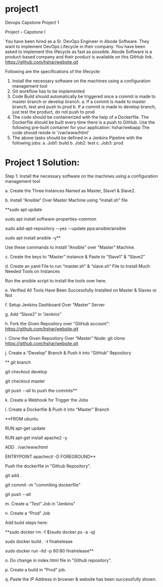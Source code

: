 # project1
Devops Capstone Project 1

Project – Capstone I

You have been hired as a Sr. DevOps Engineer in Abode Software. They want to implement DevOps Lifecycle in their company. You have been asked to implement this lifecycle as fast as possible. Abode Software is a product-based company and their product is available on this GitHub link. 
https://github.com/hshar/website.git 

Following are the specifications of the lifecycle: 

1. Install the necessary software on the machines using a configuration management tool 
2. Git workflow has to be implemented 
3. Code Build should automatically be triggered once a commit is made to master branch or develop branch. 
a. If a commit is made to master branch, test and push to prod 
b. If a commit is made to develop branch, just test the product, do not push to prod 
4. The code should be containerized with the help of a Dockerfile. The Dockerfile should be built every time there is a push to GitHub. Use the following pre-built container for your application: hshar/webapp The code should reside in '/var/www/html' 
5. The above tasks should be defined in a Jenkins Pipeline with the following jobs: 
a. Job1: build 
b. Job2: test 
c. Job3: prod

# Project 1 Solution:

Step 1: Install the necessary software on the machines using a configuration management tool

a. Create the Three Instances Named as Master, Slave1 & Slave2.

b. Install “Ansible” Over Master Machine using “install.sh” file

**sudo apt update

sudo apt install software-properties-common

sudo add-apt-repository --yes --update ppa:ansible/ansible

sudo apt install ansible -y**

Use these commands to install "Ansible" over "Master" Machine.

c. Create the keys to “Master” instance & Paste to “Slave1” & “Slave2”

d. Create an yaml File to run “master.sh” & “slave.sh” File to Install Much Needed Tools on Instances  

Run the ansible script to install the tools over here.

e. Verified All Tools Have Been Successfully Installed on Master & Slaves or Not

f. Setup Jenkins Dashboard Over “Master” Server 

g. Add “Slave2” in “Jenkins”

h. Fork the Given Repository over "GitHub account": https://github.com/hshar/website.git 

i. Clone the Given Repository Over “Master” Node: git clone https://github.com/hshar/website.git 

j. Create a “Develop” Branch & Push it into “GitHub” Repository

 ** git branch
  
  git checkout develop
  
  git checkout master
  
  git push --all  to push the commits**

k. Create a Webhook for Trigger the Jobs

l. Create a Dockerfile & Push it into “Master” Branch
   
   **FROM ubuntu
   
   RUN apt-get update
   
   RUN apt-get install apache2 -y
   
   ADD  . /var/www/html
   
   ENTRYPOINT apachectl -D FOREGROUND**
   
   Push the dockerfile in "Github Repository".
   
   git add .
   
   git commit -m "commiting dockerfile"
   
   git push --all
   
m. Create a “Test” Job in "Jenkins"

n. Create a “Prod” Job 

   Add build steps here: 
   
   **sudo docker rm -f $(sudo docker ps -a -q)
   
   sudo  docker build . -t finalrelease
   
   sudo docker run -itd -p 80:80 finalrelease**

o. Do change in index.html file in "Github repository".

p. Create a build in "Prod" job.

q. Paste the IP Address in browser & website has been successfully shown.
   

  

